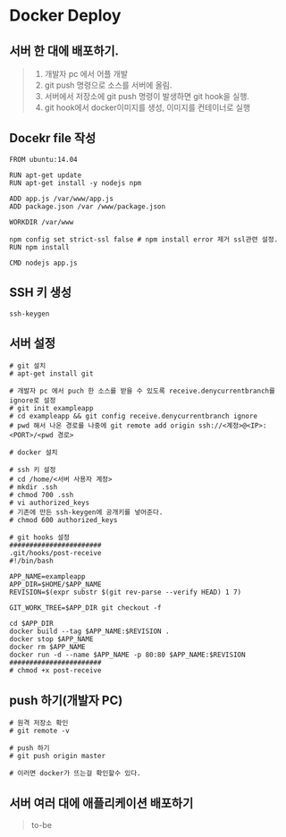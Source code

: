 # Docker Deploy

## 서버 한 대에 배포하기.
> 1. 개발자 pc 에서 어플 개발  
> 2. git push 명령으로 소스를 서버에 올림.
> 3. 서버에서 저장소에 git push 명령이 발생하면 git hook을 실행.
> 4. git hook에서 docker이미지를 생성, 이미지를 컨테이너로 실행

## Docekr file 작성
```
FROM ubuntu:14.04

RUN apt-get update
RUN apt-get install -y nodejs npm

ADD app.js /var/www/app.js
ADD package.json /var /www/package.json

WORKDIR /var/www

npm config set strict-ssl false # npm install error 제거 ssl관련 설정.
RUN npm install

CMD nodejs app.js
```

## SSH 키 생성
```
ssh-keygen
```

## 서버 설정
```
# git 설치
# apt-get install git

# 개발자 pc 에서 puch 한 소스를 받을 수 있도록 receive.denycurrentbranch를 ignore로 설정
# git init exampleapp
# cd exampleapp && git config receive.denycurrentbranch ignore
# pwd 해서 나온 경로를 나중에 git remote add origin ssh://<계정>@<IP>:<PORT>/<pwd 경로> 

# docker 설치

# ssh 키 설정
# cd /home/<서버 사용자 계정>
# mkdir .ssh
# chmod 700 .ssh
# vi authorized_keys
# 기존에 만든 ssh-keygen에 공개키를 넣어준다.
# chmod 600 authorized_keys

# git hooks 설정
#######################
.git/hooks/post-receive
#!/bin/bash

APP_NAME=exampleapp
APP_DIR=$HOME/$APP_NAME
REVISION=$(expr substr $(git rev-parse --verify HEAD) 1 7)

GIT_WORK_TREE=$APP_DIR git checkout -f

cd $APP_DIR
docker build --tag $APP_NAME:$REVISION .
docker stop $APP_NAME
docker rm $APP_NAME
docker run -d --name $APP_NAME -p 80:80 $APP_NAME:$REVISION
#######################
# chmod +x post-receive
```

## push 하기(개발자 PC)
```
# 원격 저장소 확인
# git remote -v

# push 하기
# git push origin master

# 이러면 docker가 뜨는걸 확인할수 있다.
```

## 서버 여러 대에 애플리케이션 배포하기
> to-be